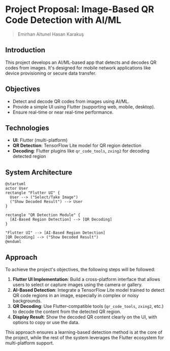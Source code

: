 # Project Proposal: Image-Based QR Code Detection with AI/ML

> Emirhan Altunel
> Hasan Karakuş

## Introduction

This project develops an AI/ML-based app that detects and decodes QR codes from images. It's designed for mobile network applications like device provisioning or secure data transfer.

## Objectives

- Detect and decode QR codes from images using AI/ML.
- Provide a simple UI using Flutter (supporting web, mobile, desktop).
- Ensure real-time or near real-time performance.

## Technologies

- **UI**: Flutter (multi-platform)
- **QR Detection**: TensorFlow Lite model for QR region detection
- **Decoding**: Flutter plugins like `qr_code_tools`, `zxing2` for decoding detected region

## System Architecture

```plantuml
@startuml
actor User
rectangle "Flutter UI" {
  User --> ("Select/Take Image")
  ("Show Decoded Result") --> User
}

rectangle "QR Detection Module" {
  [AI-Based Region Detection] --> [QR Decoding]
}

"Flutter UI" --> [AI-Based Region Detection]
[QR Decoding] --> ("Show Decoded Result")
@enduml
```

## Approach

To achieve the project's objectives, the following steps will be followed:

1. **Flutter UI Implementation**: Build a cross-platform interface that allows users to select or capture images using the camera or gallery.
2. **AI-Based Detection**: Integrate a TensorFlow Lite model trained to detect QR code regions in an image, especially in complex or noisy backgrounds.
3. **QR Decoding**: Use Flutter-compatible tools (`qr_code_tools`, `zxing2`, etc.) to decode the content from the detected QR region.
4. **Display Result**: Show the decoded QR content clearly on the UI, with options to copy or use the data.

This approach ensures a learning-based detection method is at the core of the project, while the rest of the system leverages the Flutter ecosystem for multi-platform support.
